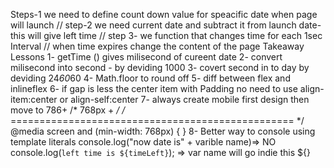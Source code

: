  Steps-1 we need to define count down value for speacific date when page will launch
// step-2 we need current date and subtract it from launch date- this will give left time 
// step 3- we function that changes time for each 1sec Interval
// when time expires change the content of the page
Takeaway Lessons
1- getTime () gives milisecond of cureent date
2- convert milisecond into second - by deviding 1000
3- covert second in to day by deviding 24*60*60
4- Math.floor to round off
5- diff between flex and inlineflex
6- if gap is less the center item with Padding no need to use align-item:center or align-self:center
7- always create mobile first design then move to 786+
/* 768px + */
/* ================================================= */
@media screen and (min-width: 768px) {
    }
8- Better way to console using template literals
console.log("now date is" + varible name)=> NO
 console.log(`left time is ${timeLeft}`); => var name will go indie this ${}